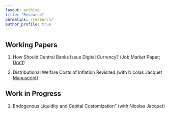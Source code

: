 ```yaml
---
layout: archive
title: "Research"
permalink: /research/
author_profile: true
---
```


Working Papers
-----
1. How Should Central Banks Issue Digital Currency? (Job Market Paper; [Draft](/assets/draft_papers/JMP.pdf))

2. Distributional Welfare Costs of Inflation Revisited (with Nicolas Jacquet [Manuscript](/assets/draft_papers/manuscript_ch1.pdf))

Work in Progress
-----
1. Endogenous Liquidity and Capital Customization” (with Nicolas Jacquet)

